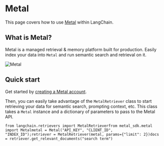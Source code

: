Metal
=====

This page covers how to use [Metal](https://getmetal.io) within LangChain.

What is Metal?[​](#what-is-metal "Direct link to What is Metal?")
-----------------------------------------------------------------

Metal is a managed retrieval & memory platform built for production. Easily index your data into `Metal` and run semantic search and retrieval on it.

![Metal](/assets/images/MetalDash-f7ba8afe5c172a7967af0e2aa84f1f74.png)

Quick start[​](#quick-start "Direct link to Quick start")
---------------------------------------------------------

Get started by [creating a Metal account](https://app.getmetal.io/signup).

Then, you can easily take advantage of the `MetalRetriever` class to start retrieving your data for semantic search, prompting context, etc. This class takes a `Metal` instance and a dictionary of parameters to pass to the Metal API.

    from langchain.retrievers import MetalRetrieverfrom metal_sdk.metal import Metalmetal = Metal("API_KEY", "CLIENT_ID", "INDEX_ID");retriever = MetalRetriever(metal, params={"limit": 2})docs = retriever.get_relevant_documents("search term")